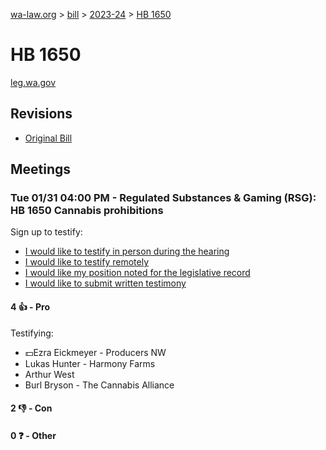 [wa-law.org](/) > [bill](/bill/) > [2023-24](/bill/2023-24/) > [HB 1650](/bill/2023-24/hb/1650/)

# HB 1650
[leg.wa.gov](https://app.leg.wa.gov/billsummary?BillNumber=1650&Year=2023&Initiative=false)

## Revisions
* [Original Bill](1/)

## Meetings
### Tue 01/31 04:00 PM - Regulated Substances & Gaming (RSG): HB 1650 Cannabis prohibitions
Sign up to testify:
* [I would like to testify in person during the hearing](https://app.leg.wa.gov/csi/Testifier/Add?chamber=House&mId=30606&aId=150543&caId=21043&tId=1)
* [I would like to testify remotely](https://app.leg.wa.gov/csi/Testifier/Add?chamber=House&mId=30606&aId=150543&caId=21043&tId=2)
* [I would like my position noted for the legislative record](https://app.leg.wa.gov/csi/Testifier/Add?chamber=House&mId=30606&aId=150543&caId=21043&tId=3)
* [I would like to submit written testimony](https://app.leg.wa.gov/csi/Testifier/Add?chamber=House&mId=30606&aId=150543&caId=21043&tId=4)

#### 4 👍 - Pro
Testifying:
* 💵Ezra Eickmeyer - Producers NW
* Lukas Hunter - Harmony Farms
* Arthur West
* Burl Bryson - The Cannabis Alliance

#### 2 👎 - Con

#### 0 ❓ - Other
